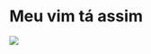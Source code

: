 Meu vim tá assim
===

<img src="http://blog.cpbedu.me/aragao/wp-content/uploads/sites/83/2016/06/vim-1.png">
